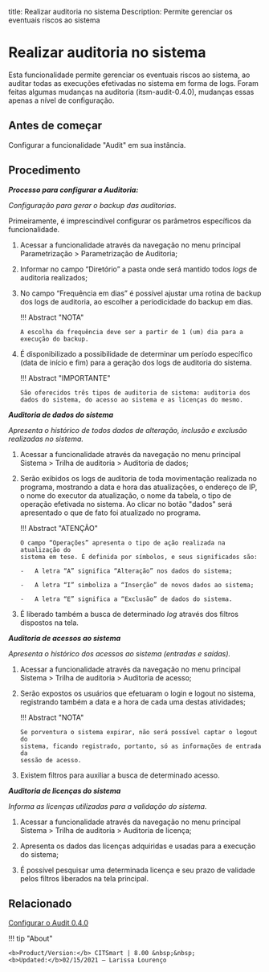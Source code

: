 title:  Realizar auditoria no sistema
Description: Permite gerenciar os eventuais riscos ao sistema
# Realizar auditoria no sistema

Esta funcionalidade permite gerenciar os eventuais riscos ao sistema, ao auditar todas as execuções efetivadas no sistema em forma de logs.
Foram feitas algumas mudanças na auditoria (itsm-audit-0.4.0), mudanças essas apenas a nível de configuração.

Antes de começar 
-----------------

Configurar a funcionalidade "Audit" em sua instância.
   
Procedimento
------------

***Processo para configurar a Auditoria:***

*Configuração para gerar o backup das auditorias*.

Primeiramente, é imprescindível configurar os parâmetros específicos da
funcionalidade.

1.  Acessar a funcionalidade através da navegação no menu principal
    Parametrização \> Parametrização de Auditoria;

2.  Informar no campo “Diretório” a pasta onde será mantido todos *logs* de
    auditoria realizados;

3.  No campo “Frequência em dias” é possível ajustar uma rotina de backup dos
    logs de auditoria, ao escolher a periodicidade do backup em dias.

    !!! Abstract "NOTA"

        A escolha da frequência deve ser a partir de 1 (um) dia para a execução do backup.  

4.  É disponibilizado a possibilidade de determinar um período específico (data
    de início e fim) para a geração dos logs de auditoria do sistema.

    !!! Abstract "IMPORTANTE"

        São oferecidos três tipos de auditoria de sistema: auditoria dos dados do sistema, do acesso ao sistema e as licenças do mesmo.

***Auditoria de dados do sistema***

*Apresenta o histórico de todos dados de alteração, inclusão e exclusão
realizadas no sistema.*

1.  Acessar a funcionalidade através da navegação no menu principal Sistema \>
    Trilha de auditoria \> Auditoria de dados;

2.  Serão exibidos os logs de auditoria de toda movimentação realizada no
    programa, mostrando a data e hora das atualizações, o endereço de IP, o nome
    do executor da atualização, o nome da tabela, o tipo de operação efetivada
    no sistema. Ao clicar no botão "dados" será apresentado o que de fato foi
    atualizado no programa.

    !!! Abstract "ATENÇÃO"

        O campo “Operações” apresenta o tipo de ação realizada na atualização do
        sistema em tese. É definida por símbolos, e seus significados são:

        -   A letra “A” significa “Alteração” nos dados do sistema;

        -   A letra “I” simboliza a “Inserção” de novos dados ao sistema;

        -   A letra “E” significa a “Exclusão” de dados do sistema.  

3.  É liberado também a busca de determinado *log* através dos filtros dispostos
    na tela.

***Auditoria de acessos ao sistema***

*Apresenta o histórico dos acessos ao sistema (entradas e saídas).*

1.  Acessar a funcionalidade através da navegação no menu principal Sistema \>
    Trilha de auditoria \> Auditoria de acesso;

2.  Serão expostos os usuários que efetuaram o login e logout no sistema,
    registrando também a data e a hora de cada uma destas atividades;

    !!! Abstract "NOTA" 
    
        Se porventura o sistema expirar, não será possível captar o logout do
        sistema, ficando registrado, portanto, só as informações de entrada da
        sessão de acesso.  

3.  Existem filtros para auxiliar a busca de determinado acesso.

***Auditoria de licenças do sistema***

*Informa as licenças utilizadas para a validação do sistema.*

1.  Acessar a funcionalidade através da navegação no menu principal Sistema \>
    Trilha de auditoria \> Auditoria de licença;

2.  Apresenta os dados das licenças adquiridas e usadas para a execução do
    sistema;

3.  É possível pesquisar uma determinada licença e seu prazo de validade pelos
    filtros liberados na tela principal.
    
Relacionado
-------------
    
[Configurar o Audit 0.4.0](/pt-br/citsmart-platform-8/platform-administration/logs-and-auditing/audit040-configure.html)

!!! tip "About"

    <b>Product/Version:</b> CITSmart | 8.00 &nbsp;&nbsp;
    <b>Updated:</b>02/15/2021 – Larissa Lourenço
